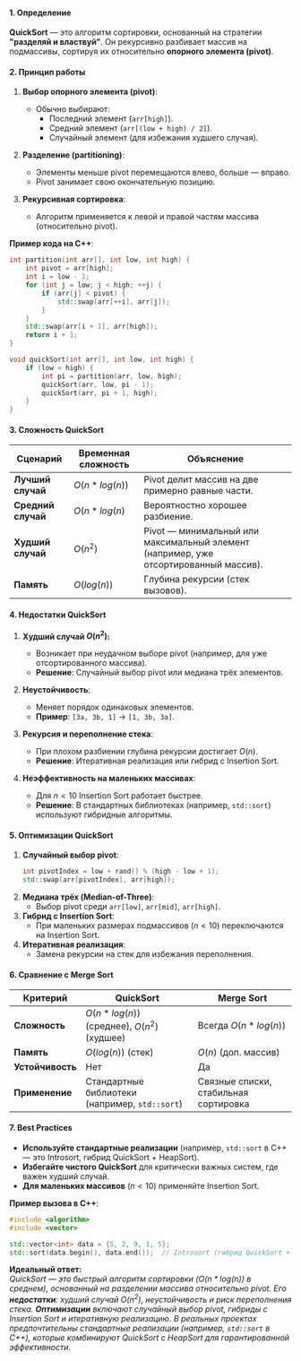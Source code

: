#### **1. Определение**  
**QuickSort** — это алгоритм сортировки, основанный на стратегии **"разделяй и властвуй"**. Он рекурсивно разбивает массив на подмассивы, сортируя их относительно **опорного элемента (pivot)**.  

#### **2. Принцип работы**  
1. **Выбор опорного элемента (pivot)**:  
   - Обычно выбирают:  
     - Последний элемент (`arr[high]`).  
     - Средний элемент (`arr[(low + high) / 2]`).  
     - Случайный элемент (для избежания худшего случая).  

2. **Разделение (partitioning)**:  
   - Элементы меньше pivot перемещаются влево, больше — вправо.  
   - Pivot занимает свою окончательную позицию.  

3. **Рекурсивная сортировка**:  
   - Алгоритм применяется к левой и правой частям массива (относительно pivot).  

**Пример кода на C++**:  
```cpp
int partition(int arr[], int low, int high) {
    int pivot = arr[high];
    int i = low - 1;
    for (int j = low; j < high; ++j) {
        if (arr[j] < pivot) {
            std::swap(arr[++i], arr[j]);
        }
    }
    std::swap(arr[i + 1], arr[high]);
    return i + 1;
}

void quickSort(int arr[], int low, int high) {
    if (low < high) {
        int pi = partition(arr, low, high);
        quickSort(arr, low, pi - 1);
        quickSort(arr, pi + 1, high);
    }
}
```

#### **3. Сложность QuickSort**

| Сценарий           | Временная сложность | Объяснение                                                                           |
| ------------------ | ------------------- | ------------------------------------------------------------------------------------ |
| **Лучший случай**  | $O(n*log(n))$       | Pivot делит массив на две примерно равные части.                                     |
| **Средний случай** | $O(n*log(n)$        | Вероятностно хорошее разбиение.                                                      |
| **Худший случай**  | $O(n^2)$            | Pivot — минимальный или максимальный элемент (например, уже отсортированный массив). |
| **Память**         | $O(log(n))$         | Глубина рекурсии (стек вызовов).                                                     |

#### **4. Недостатки QuickSort**  
1. **Худший случай $O(n^2)$:**
   - Возникает при неудачном выборе pivot (например, для уже отсортированного массива).  
   - **Решение**: Случайный выбор pivot или медиана трёх элементов.  

2. **Неустойчивость**:  
   - Меняет порядок одинаковых элементов.  
   - **Пример**: `[3a, 3b, 1]` → `[1, 3b, 3a]`.  

3. **Рекурсия и переполнение стека**:  
   - При плохом разбиении глубина рекурсии достигает $O(n)$.  
   - **Решение**: Итеративная реализация или гибрид с Insertion Sort.  

4. **Неэффективность на маленьких массивах**:  
   - Для $n < 10$ Insertion Sort работает быстрее.
   - **Решение**: В стандартных библиотеках (например, `std::sort`) используют гибридные алгоритмы.

#### **5. Оптимизации QuickSort**  
1. **Случайный выбор pivot**:  
   ```cpp
   int pivotIndex = low + rand() % (high - low + 1);
   std::swap(arr[pivotIndex], arr[high]);
   ```  
2. **Медиана трёх (Median-of-Three)**:  
   - Выбор pivot среди `arr[low]`, `arr[mid]`, `arr[high]`.  
3. **Гибрид с Insertion Sort**:  
   - При маленьких размерах подмассивов ($n < 10$) переключаются на Insertion Sort.  
1. **Итеративная реализация**:  
   - Замена рекурсии на стек для избежания переполнения.  

#### **6. Сравнение с Merge Sort**  

| Критерий         | QuickSort                                      | Merge Sort                            |
| ---------------- | ---------------------------------------------- | ------------------------------------- |
| **Сложность**    | $O(n*log(n))$ (среднее), $O(n^2)$ (худшее)     | Всегда $O(n*log(n))$                  |
| **Память**       | $O(log(n))$ (стек)                             | $O(n)$ (доп. массив)                  |
| **Устойчивость** | Нет                                            | Да                                    |
| **Применение**   | Стандартные библиотеки (например, `std::sort`) | Связные списки, стабильная сортировка |

#### **7. Best Practices**  
- **Используйте стандартные реализации** (например, `std::sort` в C++ — это Introsort, гибрид QuickSort + HeapSort).  
- **Избегайте чистого QuickSort** для критически важных систем, где важен худший случай.  
- **Для маленьких массивов** ($n < 10$) применяйте Insertion Sort.  

**Пример вызова в C++**:  
```cpp
#include <algorithm>
#include <vector>

std::vector<int> data = {5, 2, 9, 1, 5};
std::sort(data.begin(), data.end());  // Introsort (гибрид QuickSort + HeapSort)
```

**Идеальный ответ:**  
_QuickSort — это быстрый алгоритм сортировки ($O(n*log(n))$ в среднем), основанный на разделении массива относительно pivot. Его **недостатки**: худший случай $O(n^2)$, неустойчивость и риск переполнения стека. **Оптимизации** включают случайный выбор pivot, гибриды с Insertion Sort и итеративную реализацию. В реальных проектах предпочтительны стандартные реализации (например, `std::sort` в C++), которые комбинируют QuickSort с HeapSort для гарантированной эффективности._